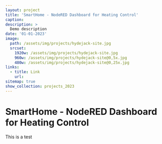 ```yaml
---
layout: project
title: 'SmartHome - NodeRED Dashboard for Heating Control'
caption: 
description: >
  Demo description
date: '01-01-2023'
image:
  path: /assets/img/projects/hydejack-site.jpg
  srcset:
    1920w: /assets/img/projects/hydejack-site.jpg
    960w: /assets/img/projects/hydejack-site@0,5x.jpg
    480w: /assets/img/projects/hydejack-site@0,25x.jpg
links:
  - title: Link
    url: 
sitemap: true
show_collection: projects_2023
---
```


# SmartHome - NodeRED Dashboard for Heating Control

This is a test